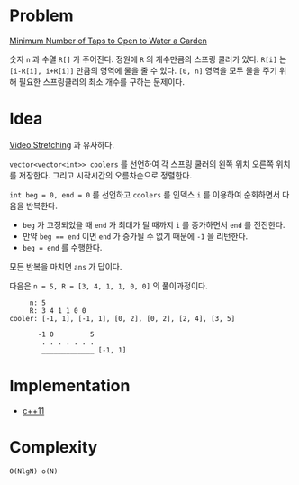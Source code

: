 # Problem

[Minimum Number of Taps to Open to Water a Garden](https://leetcode.com/problems/minimum-number-of-taps-to-open-to-water-a-garden/)

숫자 `n` 과 수열 `R[]` 가 주어진다. 정원에 `R` 의 개수만큼의 스프링
쿨러가 있다. `R[i]` 는 `[i-R[i], i+R[i]]` 만큼의 영역에 물을 줄 수
있다.  `[0, n]` 영역을 모두 물을 주기 위해 필요한 스프링쿨러의 최소
개수를 구하는 문제이다.

# Idea

[Video Stretching](https://leetcode.com/problems/video-stitching/) 과
유사하다.

`vector<vector<int>> coolers` 를 선언하여 각 스프링 쿨러의 왼쪽 위치
오른쪽 위치를 저장한다. 그리고 시작시간의 오름차순으로 정렬한다.

`int beg = 0, end = 0` 를 선언하고 `coolers` 를 인덱스 `i` 를 이용하여
순회하면서 다음을 반복한다.

* `beg` 가 고정되었을 때 `end` 가 최대가 될 때까지 `i` 를 증가하면서
  `end` 를 전진한다.
* 만약 `beg == end` 이면 `end` 가 증가될 수 없기 때문에 `-1` 을
  리턴한다.
* `beg = end` 를 수행한다.

모든 반복을 마치면 `ans` 가 답이다.

다음은 `n = 5, R = [3, 4, 1, 1, 0, 0]` 의 풀이과정이다.

```
     n: 5
     R: 3 4 1 1 0 0
cooler: [-1, 1], [-1, 1], [0, 2], [0, 2], [2, 4], [3, 5]

       -1 0         5
        . . . . . . .
        _____________ [-1, 1]
```

# Implementation

* [c++11](a.cpp)

# Complexity

```
O(NlgN) o(N)
```
